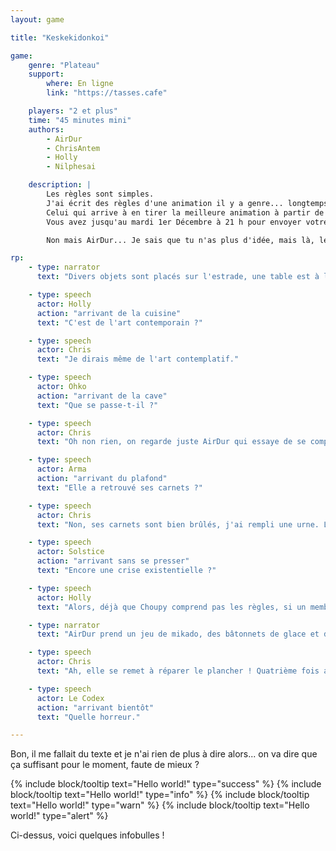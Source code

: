 ```yaml
---
layout: game

title: "Keskekidonkoi"

game:
    genre: "Plateau"
    support:
        where: En ligne
        link: "https://tasses.cafe"

    players: "2 et plus"
    time: "45 minutes mini"
    authors:
        - AirDur
        - ChrisAntem
        - Holly
        - Nilphesai

    description: |
        Les règles sont simples.
        J'ai écrit des règles d'une animation il y a genre... longtemps et je ne les comprends plus.
        Celui qui arrive à en tirer la meilleure animation à partir de mes... "explications" gagne l'animation.
        Vous avez jusqu'au mardi 1er Décembre à 21 h pour envoyer votre compréhension de l'animation en MP à moi.

        Non mais AirDur... Je sais que tu n'as plus d'idée, mais là, les gens vont finir par s'en apercevoir !

rp:
    - type: narrator
      text: "Divers objets sont placés sur l'estrade, une table est à l'envers et AirDur est assise sur le bar. Chris regarde la scène, qui rougit."

    - type: speech
      actor: Holly
      action: "arrivant de la cuisine"
      text: "C'est de l'art contemporain ?"

    - type: speech
      actor: Chris
      text: "Je dirais même de l'art contemplatif."

    - type: speech
      actor: Ohko
      action: "arrivant de la cave"
      text: "Que se passe-t-il ?"

    - type: speech
      actor: Chris
      text: "Oh non rien, on regarde juste AirDur qui essaye de se comprendre."

    - type: speech
      actor: Arma
      action: "arrivant du plafond"
      text: "Elle a retrouvé ses carnets ?"

    - type: speech
      actor: Chris
      text: "Non, ses carnets sont bien brûlés, j'ai rempli une urne. Là, elle essaye de comprendre une animation. Enfin, une de ses animations."

    - type: speech
      actor: Solstice
      action: "arrivant sans se presser"
      text: "Encore une crise existentielle ?"

    - type: speech
      actor: Holly
      text: "Alors, déjà que Choupy comprend pas les règles, si un membre même de la Délégation ne comprend pas non plus, je peux vous dire que ce bar est mal barré. Et je ne parle pas de la peinture peinte."

    - type: narrator
      text: "AirDur prend un jeu de mikado, des bâtonnets de glace et des lattes de sommier."

    - type: speech
      actor: Chris
      text: "Ah, elle se remet à réparer le plancher ! Quatrième fois aujourd'hui."

    - type: speech
      actor: Le Codex
      action: "arrivant bientôt"
      text: "Quelle horreur."

---
```


Bon, il me fallait du texte et je n'ai rien de plus à dire alors... on va dire que ça suffisant pour le moment, faute de
mieux ?

{% include block/tooltip text="Hello world!" type="success" %}
{% include block/tooltip text="Hello world!" type="info" %}
{% include block/tooltip text="Hello world!" type="warn" %}
{% include block/tooltip text="Hello world!" type="alert" %}

Ci-dessus, voici quelques infobulles !
